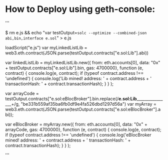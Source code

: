 # How to Deploy using geth-console:

'''

$ rm e.js && echo "var testOutput=`solc --optimize --combined-json abi,bin,interface e.sol`" > e.js

loadScript("e.js")
var myLinkedListLib = web3.eth.contract(JSON.parse(testOutput.contracts["e.sol:Lib"].abi))

var linkedListLib = myLinkedListLib.new({ from: eth.accounts[0], data: "0x" + testOutput.contracts["e.sol:Lib"].bin, gas: 4700000},
  function (e, contract) {
    console.log(e, contract);
    if (typeof contract.address !== 'undefined') {
         console.log('Lib mined! address: ' + contract.address + ' transactionHash: ' + contract.transactionHash);
    }
  }
);





var arrayCode = testOutput.contracts["e.sol:eBlocBroker"].bin.replace(/__e.sol:Lib__________________+/g, "be331b559af35ba6fb0df9e4fa526dbd1297d56a")
var myArray   = web3.eth.contract(JSON.parse(testOutput.contracts["e.sol:eBlocBroker"].abi));

var eBlocBroker = myArray.new({ from: eth.accounts[0], data: "0x" + arrayCode, gas: 4700000},
  function (e, contract) {
    console.log(e, contract);
    if (typeof contract.address !== 'undefined') {
         console.log('eBlocBroker mined! address: ' + contract.address + ' transactionHash: ' + contract.transactionHash);
    }
  }
);

'''